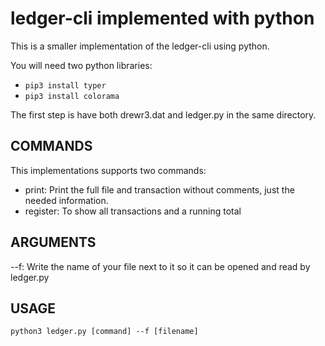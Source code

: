 # ledger-cli implemented with python

This is a smaller implementation of the ledger-cli using python.


You will need two python libraries: 
+ ```pip3 install typer```
+ ```pip3 install colorama```

The first step is have both drewr3.dat and ledger.py in the same directory.


## COMMANDS
This implementations supports two commands:
+ print: Print the full file and transaction without comments, just the needed information.
+ register: To show all transactions and a running total

## ARGUMENTS
--f: Write the name of your file next to it so it can be opened and read by ledger.py

## USAGE
```python3 ledger.py [command] --f [filename]```
